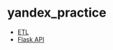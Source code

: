 # yandex_practice

* [ETL](https://github.com/apo5tol/yandex_practice/tree/master/fulltext_search/etl)
* [Flask API](https://github.com/apo5tol/yandex_practice/tree/master/fulltext_search/flask_api)
